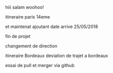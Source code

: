 hiii
salam
woohoo!

itineraire paris 14eme

et maintenat ajoutant date arrive 25/05/2018

fin de projet

changement de direction

itineraire Bordeaux
deviation de trajet a bordeaux

essai de pull et merger via github

